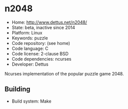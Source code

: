 # n2048

- Home: http://www.dettus.net/n2048/
- State: beta, inactive since 2014
- Platform: Linux
- Keywords: puzzle
- Code repository: (see home)
- Code language: C
- Code license: 2-clause BSD
- Code dependencies: ncurses
- Developer: Dettus

Ncurses implementation of the popular puzzle game 2048.

## Building

- Build system: Make
